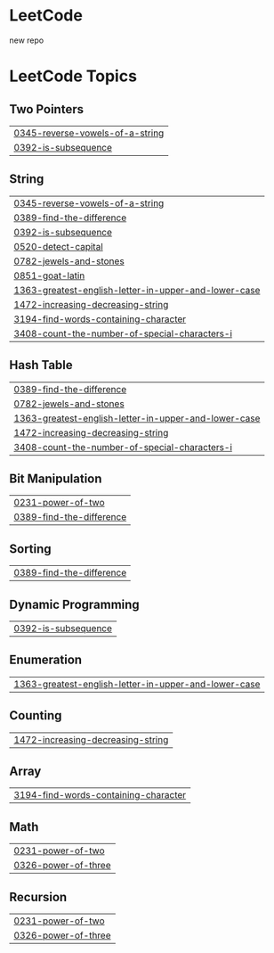 # LeetCode
new repo

<!---LeetCode Topics Start-->
# LeetCode Topics
## Two Pointers
|  |
| ------- |
| [0345-reverse-vowels-of-a-string](https://github.com/Sriii1416/LeetCode/tree/master/0345-reverse-vowels-of-a-string) |
| [0392-is-subsequence](https://github.com/Sriii1416/LeetCode/tree/master/0392-is-subsequence) |
## String
|  |
| ------- |
| [0345-reverse-vowels-of-a-string](https://github.com/Sriii1416/LeetCode/tree/master/0345-reverse-vowels-of-a-string) |
| [0389-find-the-difference](https://github.com/Sriii1416/LeetCode/tree/master/0389-find-the-difference) |
| [0392-is-subsequence](https://github.com/Sriii1416/LeetCode/tree/master/0392-is-subsequence) |
| [0520-detect-capital](https://github.com/Sriii1416/LeetCode/tree/master/0520-detect-capital) |
| [0782-jewels-and-stones](https://github.com/Sriii1416/LeetCode/tree/master/0782-jewels-and-stones) |
| [0851-goat-latin](https://github.com/Sriii1416/LeetCode/tree/master/0851-goat-latin) |
| [1363-greatest-english-letter-in-upper-and-lower-case](https://github.com/Sriii1416/LeetCode/tree/master/1363-greatest-english-letter-in-upper-and-lower-case) |
| [1472-increasing-decreasing-string](https://github.com/Sriii1416/LeetCode/tree/master/1472-increasing-decreasing-string) |
| [3194-find-words-containing-character](https://github.com/Sriii1416/LeetCode/tree/master/3194-find-words-containing-character) |
| [3408-count-the-number-of-special-characters-i](https://github.com/Sriii1416/LeetCode/tree/master/3408-count-the-number-of-special-characters-i) |
## Hash Table
|  |
| ------- |
| [0389-find-the-difference](https://github.com/Sriii1416/LeetCode/tree/master/0389-find-the-difference) |
| [0782-jewels-and-stones](https://github.com/Sriii1416/LeetCode/tree/master/0782-jewels-and-stones) |
| [1363-greatest-english-letter-in-upper-and-lower-case](https://github.com/Sriii1416/LeetCode/tree/master/1363-greatest-english-letter-in-upper-and-lower-case) |
| [1472-increasing-decreasing-string](https://github.com/Sriii1416/LeetCode/tree/master/1472-increasing-decreasing-string) |
| [3408-count-the-number-of-special-characters-i](https://github.com/Sriii1416/LeetCode/tree/master/3408-count-the-number-of-special-characters-i) |
## Bit Manipulation
|  |
| ------- |
| [0231-power-of-two](https://github.com/Sriii1416/LeetCode/tree/master/0231-power-of-two) |
| [0389-find-the-difference](https://github.com/Sriii1416/LeetCode/tree/master/0389-find-the-difference) |
## Sorting
|  |
| ------- |
| [0389-find-the-difference](https://github.com/Sriii1416/LeetCode/tree/master/0389-find-the-difference) |
## Dynamic Programming
|  |
| ------- |
| [0392-is-subsequence](https://github.com/Sriii1416/LeetCode/tree/master/0392-is-subsequence) |
## Enumeration
|  |
| ------- |
| [1363-greatest-english-letter-in-upper-and-lower-case](https://github.com/Sriii1416/LeetCode/tree/master/1363-greatest-english-letter-in-upper-and-lower-case) |
## Counting
|  |
| ------- |
| [1472-increasing-decreasing-string](https://github.com/Sriii1416/LeetCode/tree/master/1472-increasing-decreasing-string) |
## Array
|  |
| ------- |
| [3194-find-words-containing-character](https://github.com/Sriii1416/LeetCode/tree/master/3194-find-words-containing-character) |
## Math
|  |
| ------- |
| [0231-power-of-two](https://github.com/Sriii1416/LeetCode/tree/master/0231-power-of-two) |
| [0326-power-of-three](https://github.com/Sriii1416/LeetCode/tree/master/0326-power-of-three) |
## Recursion
|  |
| ------- |
| [0231-power-of-two](https://github.com/Sriii1416/LeetCode/tree/master/0231-power-of-two) |
| [0326-power-of-three](https://github.com/Sriii1416/LeetCode/tree/master/0326-power-of-three) |
<!---LeetCode Topics End-->